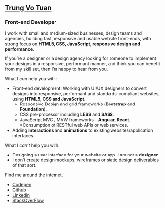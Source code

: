 ## [Trung Vo Tuan](http://trungk18.github.io/)

### Front-end Developer

I work with small and medium-sized businesses, design teams and agencies, building fast, responsive and usable website front-ends, with strong focus on **HTML5, CSS, JavaScript, responsive design and performance**.

If you’re a designer or a design agency looking for someone to implement your designs in a responsive, performant manner, and think you can benefit from my skill set, then I’m happy to hear from you.

What I *can* help you with:

- Front-end development: Working with UI/UX designers to convert designs into responsive, performant and standards-compliant websites, using **HTML5, CSS and JavaScript**.
    * Responsive Design and grid frameworks (**Bootstrap** and **Foundation**).
    * CSS pre-processor including **LESS** and **SASS**.
    * JavaScript MVC / MVW frameworks - **Angular, React**.
    *Consumption of RESTful web APIs or web services.
- Adding **interactions** and **animations** to existing websites/application interfaces.

What I *can’t* help you with:

- Designing a user interface for your website or app. I am not a **designer**.
- I don’t create design mockups, wireframes or static design deliverables of that sort.

Find me around the internet.

- [Codepen](http://codepen.io/trungk18/)
- [Github](https://github.com/trungk18)
- [Linkedin](https://www.linkedin.com/in/trungk18)
- [StackOverFlow](http://stackoverflow.com/users/3375906/trungk18?tab=profile)
